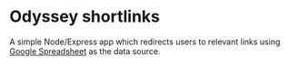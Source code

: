 # Odyssey shortlinks
A simple Node/Express app which redirects users to relevant links using [Google Spreadsheet](https://docs.google.com/spreadsheets/d/1sCrcRAZmlC6849YEcdDkM1CmbJY0OQec09LUORX_rs8/edit#gid=0) as the data source.